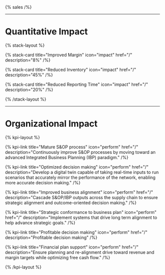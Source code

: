 {% sales /%}

---

# Quantitative Impact

{% stack-layout %}

{% stack-card title="Improved Margin" icon="impact" href="/" description="8%" /%}

{% stack-card title="Reduced Inventory" icon="impact" href="/" description="45%" /%}

{% stack-card title="Reduced Reporting Time" icon="impact" href="/" description="20%" /%}

{% /stack-layout %}

---

# Organizational Impact

{% kpi-layout %}

{% kpi-link title="Mature S&OP process"  icon="perform" href="/" description="Continuously improve S&OP processes by moving toward an advanced Integrated Business Planning (IBP) paradigm." /%}

{% kpi-link title="Optimized decision making" icon="perform"  href="/" description="Develop a digital twin capable of taking real-time inputs to run scenarios that accurately mirror the performance of the network, enabling more accurate decision making." /%}

{% kpi-link title="Improved business alignment" icon="perform"  href="/" description="Cascade S&OP/IBP outputs across the supply chain to ensure strategic alignment and outcome-oriented decision making." /%}

{% kpi-link title="Strategic conformance to business plan" icon="perform"  href="/" description="Implement systems that drive long term alignment to help advance strategic goals." /%}

{% kpi-link title="Profitable decision making" icon="perform" href="/" description="Profitable decision making" /%}

{% kpi-link title="Financial plan support" icon="perform"  href="/" description="Ensure planning and re-alignment drive toward revenue and margin targets while optimizing free cash flow." /%}

{% /kpi-layout %}
